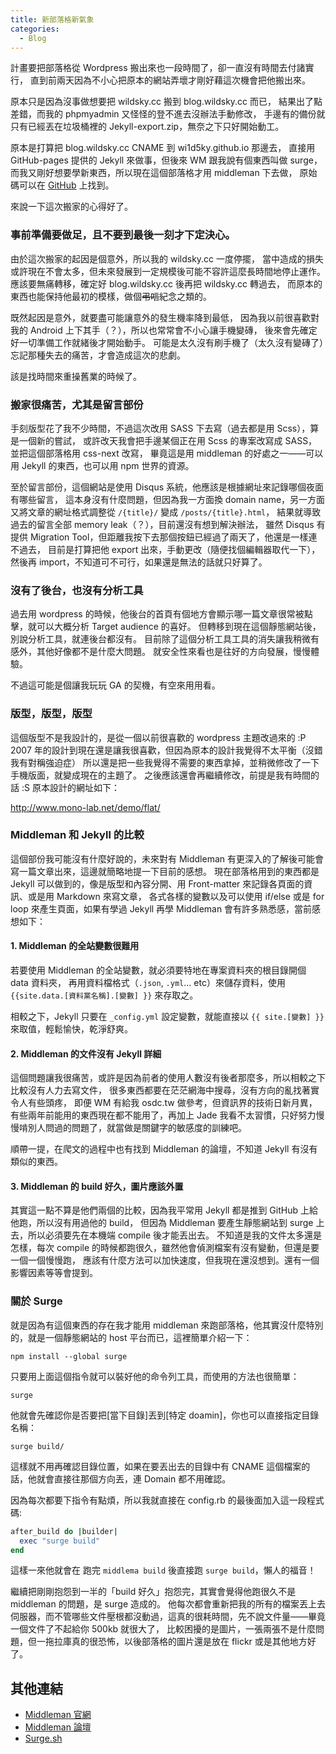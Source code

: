 ```yaml
---
title: 新部落格新氣象
categories:
  - Blog
---
```


計畫要把部落格從 Wordpress 搬出來也一段時間了，卻一直沒有時間去付諸實行，
直到前兩天因為不小心把原本的網站弄壞才剛好藉這次機會把他搬出來。

原本只是因為沒事做想要把 wildsky.cc 搬到 blog.wildsky.cc 而已，
結果出了點差錯，而我的 phpmyadmin 又怪怪的登不進去沒辦法手動修改，
手邊有的備份就只有已經丟在垃圾桶裡的 Jekyll-export.zip，無奈之下只好開始動工。

原本是打算把 blog.wildsky.cc CNAME 到 wi1d5ky.github.io 那邊去，
直接用 GitHub-pages 提供的 Jekyll 來做事，但後來 WM 跟我說有個東西叫做 surge，
而我又剛好想要學新東西，所以現在這個部落格才用 middleman 下去做，
原始碼可以在 [GitHub](https://github.com/wi1d5ky/blog.wildsky.cc) 上找到。

來說一下這次搬家的心得好了。

### 事前準備要做足，且不要到最後一刻才下定決心。

由於這次搬家的起因是個意外，所以我的 wildsky.cc 一度停擺，
當中造成的損失或許現在不會太多，但未來發展到一定規模後可能不容許這麼長時間地停止運作。
應該要無痛轉移，確定好 blog.wildsky.cc 後再把 wildsky.cc 轉過去，
而原本的東西也能保持他最初的模樣，做個<del>弔唁</del>紀念之類的。

既然起因是意外，就要盡可能讓意外的發生機率降到最低，
因為我以前很喜歡對我的 Android 上下其手（？），所以也常常會不小心讓手機變磚，
後來會先確定好一切準備工作就緒後才開始動手。
可能是太久沒有刷手機了（太久沒有變磚了）忘記那種失去的痛苦，才會造成這次的悲劇。

該是找時間來重操舊業的時候了。

### 搬家很痛苦，尤其是留言部份

手刻版型花了我不少時間，不過這次改用 SASS 下去寫（過去都是用 Scss），算是一個新的嘗試，
或許改天我會把手邊某個正在用 Scss 的專案改寫成 SASS，並把這個部落格用 css-next 改寫，
畢竟這是用 middleman 的好處之一——可以用 Jekyll 的東西，也可以用 npm 世界的資源。

至於留言部份，這個網站是使用 Disqus 系統，他應該是根據網址來記錄哪個夜面有哪些留言，
這本身沒有什麼問題，但因為我一方面換 domain name，另一方面又將文章的網址格式調整從 `/{title}/` 變成 `/posts/{title}.html`，
結果就導致過去的留言全部 memory leak（？），目前還沒有想到解決辦法，
雖然 Disqus 有提供 Migration Tool，但距離我按下去那個按鈕已經過了兩天了，他還是一樣連不過去，
目前是打算把他 export 出來，手動更改（隨便找個編輯器取代一下），然後再 import，不知道可不可行，如果還是無法的話就只好算了。

### 沒有了後台，也沒有分析工具

過去用 wordpress 的時候，他後台的首頁有個地方會顯示哪一篇文章很常被點擊，就可以大概分析 Target audience 的喜好。
但轉移到現在這個靜態網站後，別說分析工具，就連後台都沒有。
目前除了這個分析工具工具的消失讓我稍微有感外，其他好像都不是什麼大問題。
就安全性來看也是往好的方向發展，慢慢體驗。

不過這可能是個讓我玩玩 GA 的契機，有空來用用看。

### 版型，版型，版型

這個版型不是我設計的，是從一個以前很喜歡的 wordpress 主題改過來的 :P
2007 年的設計到現在還是讓我很喜歡，但因為原本的設計我覺得不太平衡（沒錯我有對稱強迫症）
所以還是把一些我覺得不需要的東西拿掉，並稍微修改了一下手機版面，就變成現在的主題了。
之後應該還會再繼續修改，前提是我有時間的話 :S
原本設計的網址如下：

<http://www.mono-lab.net/demo/flat/>

### Middleman 和 Jekyll 的比較

這個部份我可能沒有什麼好說的，未來對有 Middleman 有更深入的了解後可能會寫一篇文章出來，這邊就簡略地提一下目前的感想。
現在部落格用到的東西都是 Jekyll 可以做到的，像是版型和內容分開、用 Front-matter 來記錄各頁面的資訊、或是用 Markdown 來寫文章，
各式各樣的變數以及可以使用 if/else 或是 for loop 來產生頁面，如果有學過 Jekyll 再學 Middleman 會有許多熟悉感，當前感想如下：

#### 1. Middleman 的全站變數很難用

若要使用 Middleman 的全站變數，就必須要特地在專案資料夾的根目錄開個 data 資料夾，
再用資料檔格式（`.json`, `.yml`... etc）來儲存資料，使用 `{{site.data.[資料黨名稱].[變數] }}` 來存取之。

相較之下，Jekyll 只要在 `_config.yml` 設定變數，就能直接以 `{{ site.[變數] }}` 來取值，輕鬆愉快，乾淨舒爽。

#### 2. Middleman 的文件沒有 Jekyll 詳細

這個問題讓我很痛苦，或許是因為前者的使用人數沒有後者那麼多，所以相較之下比較沒有人力去寫文件，
很多東西都要在茫茫網海中搜尋，沒有方向的亂找著實令人有些頭疼，
即便 WM 有給我 osdc.tw 做參考，但資訊界的技術日新月異，
有些兩年前能用的東西現在都不能用了，再加上 Jade 我看不太習慣，只好努力慢慢啃別人問過的問題了，就當做是關鍵字的敏感度的訓練吧。

順帶一提，在爬文的過程中也有找到 Middleman 的論壇，不知道 Jekyll 有沒有類似的東西。

#### 3. Middleman 的 build 好久，圖片應該外置

其實這一點不算是他們兩個的比較，因為我平常用 Jekyll 都是推到 GitHub 上給他跑，所以沒有用過他的 build，
但因為 Middleman 要產生靜態網站到 surge 上去，所以必須要先在本機端 compile 後才能丟出去。
不知道是我的文件太多還是怎樣，每次 compile 的時候都跑很久，雖然他會偵測檔案有沒有變動，但還是要一個一個慢慢跑，
應該有什麼方法可以加快速度，但我現在還沒想到。還有一個影響因素等等會提到。

### 關於 Surge

就是因為有這個東西的存在我才能用 middleman 來跑部落格，他其實沒什麼特別的，就是一個靜態網站的 host 平台而已，這裡簡單介紹一下：

`npm install --global surge`

只要用上面這個指令就可以裝好他的命令列工具，而使用的方法也很簡單：

`surge`

他就會先確認你是否要把[當下目錄]丟到[特定 doamin]，你也可以直接指定目錄名稱：

`surge build/`

這樣就不用再確認目錄位置，如果在要丟出去的目錄中有 CNAME 這個檔案的話，他就會直接往那個方向丟，連 Domain 都不用確認。

因為每次都要下指令有點煩，所以我就直接在 config.rb 的最後面加入這一段程式碼:

```ruby
after_build do |builder|
  exec "surge build"
end
```

這樣一來他就會在 跑完 `middlema build` 後直接跑 `surge build`，懶人的福音！

繼續把剛剛抱怨到一半的「build 好久」抱怨完，其實會覺得他跑很久不是 middleman 的問題，是 surge 造成的。
他每次都會重新把我的所有的檔案丟上去伺服器，而不管哪些文件壓根都沒動過，這真的很耗時間，先不說文件量——畢竟一個文件了不起給你 500kb 就很大了，
比較困擾的是圖片，一張兩張不是什麼問題，但一拖拉庫真的很恐怖，以後部落格的圖片還是放在 flickr 或是其他地方好了。

## 其他連結

- [Middleman 官網](http://middlemanapp.com/)
- [Middleman 論壇](https://forum.middlemanapp.com/)
- [Surge.sh](http://surge.sh/)
